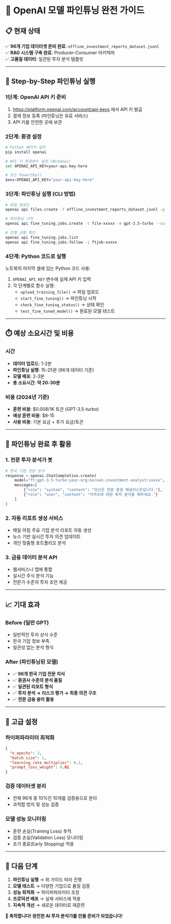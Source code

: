 # 🚀 OpenAI 모델 파인튜닝 완전 가이드

## 📋 현재 상태
✅ **96개 기업 데이터셋 준비 완료**: `offline_investment_reports_dataset.jsonl`  
✅ **RAG 시스템 구축 완료**: Producer-Consumer 아키텍처  
✅ **고품질 데이터**: 일관된 투자 분석 템플릿  

---

## 🎯 Step-by-Step 파인튜닝 실행

### **1단계: OpenAI API 키 준비**
1. https://platform.openai.com/account/api-keys 에서 API 키 발급
2. 결제 정보 등록 (파인튜닝은 유료 서비스)
3. API 키를 안전한 곳에 보관

### **2단계: 환경 설정**
```bash
# Python 패키지 설치
pip install openai

# API 키 환경변수 설정 (Windows)
set OPENAI_API_KEY=your-api-key-here

# 또는 PowerShell
$env:OPENAI_API_KEY="your-api-key-here"
```

### **3단계: 파인튜닝 실행 (CLI 방법)**
```bash
# 파일 업로드
openai api files.create -f offline_investment_reports_dataset.jsonl -p fine-tune

# 파인튜닝 시작
openai api fine_tuning.jobs.create -t file-xxxxx -m gpt-3.5-turbo --suffix "korean-investment-analyst"

# 진행 상황 확인
openai api fine_tuning.jobs.list
openai api fine_tuning.jobs.follow -i ftjob-xxxxx
```

### **4단계: Python 코드로 실행**
노트북의 마지막 셀에 있는 Python 코드 사용:
1. `OPENAI_API_KEY` 변수에 실제 API 키 입력
2. 각 단계별로 함수 실행:
   - `upload_training_file()` → 파일 업로드
   - `start_fine_tuning()` → 파인튜닝 시작
   - `check_fine_tuning_status()` → 상태 확인
   - `test_fine_tuned_model()` → 완료된 모델 테스트

---

## ⏱️ 예상 소요시간 및 비용

### **시간**
- **데이터 업로드**: 1-2분
- **파인튜닝 실행**: 15-25분 (96개 데이터 기준)
- **모델 배포**: 2-3분
- **총 소요시간**: **약 20-30분**

### **비용** (2024년 기준)
- **훈련 비용**: $0.008/1K 토큰 (GPT-3.5-turbo)
- **예상 훈련 비용**: $8-15
- **사용 비용**: 기본 요금 + 추가 요금/토큰

---

## 🎁 파인튜닝 완료 후 활용

### **1. 전문 투자 분석가 봇**
```python
# 한국 기업 전문 분석
response = openai.ChatCompletion.create(
    model="ft:gpt-3.5-turbo:your-org:korean-investment-analyst:xxxxx",
    messages=[
        {"role": "system", "content": "당신은 전문 증권 애널리스트입니다."},
        {"role": "user", "content": "카카오에 대한 투자 분석을 해주세요."}
    ]
)
```

### **2. 자동 리포트 생성 서비스**
- 매일 아침 주요 기업 분석 리포트 자동 생성
- 뉴스 기반 실시간 투자 의견 업데이트
- 개인 맞춤형 포트폴리오 분석

### **3. 금융 데이터 분석 API**
- 웹서비스나 앱에 통합
- 실시간 주식 분석 기능
- 전문가 수준의 투자 조언 제공

---

## 📈 기대 효과

### **Before (일반 GPT)**
- 일반적인 투자 상식 수준
- 한국 기업 정보 부족
- 일관성 없는 분석 형식

### **After (파인튜닝된 모델)**
- ✅ **96개 한국 기업 전문 지식**
- ✅ **증권사 수준의 분석 품질**
- ✅ **일관된 리포트 형식**
- ✅ **투자 분석 → 리스크 평가 → 최종 의견 구조**
- ✅ **전문 금융 용어 활용**

---

## 🔧 고급 설정

### **하이퍼파라미터 최적화**
```json
{
  "n_epochs": 3,
  "batch_size": 1,
  "learning_rate_multiplier": 0.1,
  "prompt_loss_weight": 0.01
}
```

### **검증 데이터셋 분리**
- 전체 96개 중 10%인 10개를 검증용으로 분리
- 과적합 방지 및 성능 검증

### **모델 성능 모니터링**
- 훈련 손실(Training Loss) 추적
- 검증 손실(Validation Loss) 모니터링
- 조기 종료(Early Stopping) 적용

---

## 🎯 다음 단계

1. **파인튜닝 실행** → 위 가이드 따라 진행
2. **모델 테스트** → 다양한 기업으로 품질 검증
3. **성능 최적화** → 하이퍼파라미터 조정
4. **프로덕션 배포** → 실제 서비스에 적용
5. **지속적 개선** → 새로운 데이터로 재훈련

**🎉 축하합니다! 완전한 AI 투자 분석가를 만들 준비가 되었습니다!**
